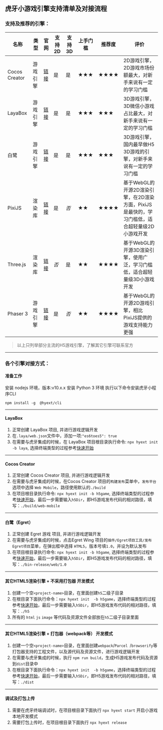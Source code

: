 ## 虎牙小游戏引擎支持清单及对接流程

### 支持及推荐的引擎：
| 名称          | 类型     | 官网                                    | 支持2D | 支持3D  | 上手门槛 | 推荐度 | 评价                                                         |
| ------------- | -------- | --------------------------------------- | ------ | ------  | -------- | ------ | ------------------------------------------------------------ |
| Cocos Creator | 游戏引擎 | [链接](https://www.cocos.com/creator)           | 是     | 是     | ★★★      | ★★★★   | 2D游戏引擎，2D游戏市场份额最大，对新手来说有一定的学习门槛   |
| LayaBox        | 游戏引擎 | [链接](https://www.layabox.com/)                 | 是     | 是     | ★★★      | ★★★    | 3D游戏引擎，3D微信小游戏占比最大，对新手来说有一定的学习门槛 |
| 白鹭          | 游戏引擎 | [链接](https://egret.com/)                       | 是     | 是    | ★★★      | ★★★    | 3D游戏引擎，国内最早做H5 3D游戏的引擎，对新手来说有一定的学习门槛 |
| PixiJS        | 渲染库   | [链接](https://github.com/pixijs/pixi.js)        | 是     | *否*     | ★★       | ★★★★   | 基于WebGL的开源2D渲染引擎，在2D渲染方面，PixiJS是最快的，学习门槛低，适合超轻量级2D小游戏开发 |
| Three.js      | 渲染库   | [链接](https://github.com/mrdoob/three.js)       | *否*      | 是     | ★★       | ★★★★   | 基于WebGL的开源3D渲染引擎，使用广泛，学习门槛低，适合超轻量级3D小游戏开发 |
| Phaser 3      | 游戏引擎 | [链接](https://github.com/photonstorm/phaser)    | 是     | *否*      | ★★       | ★★★★   | 基于WebGL的开源2D游戏引擎，相比PixiJS提供的游戏支持能力更强  |
> 以上只列举部分主流的H5游戏引擎，了解其它引擎可联系官方
---

### 各个引擎对接方式：

#### 准备工作

安装 nodejs 环境，版本:v10.x.x
安装 Python 3 环境
执行以下命令安装虎牙小程序CLI
```
npm install -g  @hyext/cli
```
---
#### LayaBox
1. 正常创建 LayaBox 项目, 并进行游戏逻辑开发
2. 在`.laya/web.json`文件中，添加一项:`"es6toes5": true`
3. 在需要与虎牙集成的时候，在 LayaBox 项目根目录执行命令: `npx hyext init  -b laya`, 选择终端类型的过程参考[快速开始](https://dev.huya.com/docs/#/./getting-started)

---

#### Cocos Creator
1. 正常创建 Cocos Creator 项目, 并进行游戏逻辑开发
2. 在需要与虎牙集成的时候，在Cocos Creator 项目的`构建发布`菜单中，`发布平台`选项中选择 `Web Mobile`，路径使用默认的`./build`
2. 在项目根目录执行命令: `npx hyext init -b h5game`, 选择终端类型的过程参考[快速开始](https://dev.huya.com/docs/#/./getting-started)，最后一步需要输入`h5Dir`，即H5游戏发布代码的相对路径，填写：`./build/web-mobile`

---

#### 白鹭（Egret）
1. 正常创建 Egret 游戏 项目, 并进行游戏逻辑开发
2. 在需要与虎牙集成的时候，点击Egret Wing 项目的`插件/Egret项目工具/发布Egret项目`菜单，在弹出框中选择 `HTML5`，版本号填`1.0`，并设为默认发布
2. 在项目根目录执行命令: `npx hyext init -b h5game`, 选择终端类型的过程参考[快速开始](https://dev.huya.com/docs/#/./getting-started)，最后一步需要输入`h5Dir`，即H5游戏发布代码的相对路径，填写：`./bin-release/web/1.0`

---

#### 其它HTML5渲染引擎 + 不采用打包器 开发模式
1. 创建一个空`<project-name>`目录，在里面创建`h5`二级子目录
2. 在根目录下面执行命令：`npx hyext init  -b h5game`，选择终端类型的过程参考[快速开始](https://dev.huya.com/docs/#/./getting-started)，最后一步需要输入`h5Dir`，即H5游戏发布代码的相对路径，填写：`./h5`
3. 所有的 `html` `js` `image` 等代码及资源文件全部放在`h5`二级子目录里面

---

#### 其它HTML5渲染引擎 + 打包器（webpack等） 开发模式
1. 创建一个空`<project-name>`目录，在里面创建`webpack`/`Parcel `/`browserify`等打包器支持的工程文件，以及源代码及资源文件，进行游戏逻辑开发
2. 在需要与虎牙集成的时候，执行 `npm run build`，生成H5游戏发布代码及资源到`dist`目录中
3. 在根目录下面执行命令：`npx hyext init  -b h5game`，选择终端类型的过程参考[快速开始](https://dev.huya.com/docs/#/./getting-started)，最后一步需要输入`h5Dir`，即H5游戏发布代码的相对路径，填写：`./dist`

---

#### 调试及打包上传
1. 需要在虎牙终端调试时，在项目根目录下面执行 `npx hyext start` 开启小游戏本地开发模式
2. 需要打包上传时，在项目根目录下面执行 `npx hyext release` 



